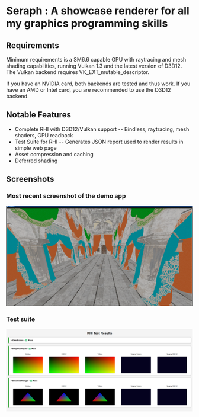 # Seraph : A showcase renderer for all my graphics programming skills

## Requirements

Minimum requirements is a SM6.6 capable GPU with raytracing and mesh shading capabilities, running Vulkan 1.3 and the latest version of D3D12.
The Vulkan backend requires VK_EXT_mutable_descriptor.

If you have an NVIDIA card, both backends are tested and thus work.
If you have an AMD or Intel card, you are recommended to use the D3D12 backend.

## Notable Features

- Complete RHI with D3D12/Vulkan support -- Bindless, raytracing, mesh shaders, GPU readback
- Test Suite for RHI -- Generates JSON report used to render results in simple web page
- Asset compression and caching
- Deferred shading

## Screenshots

### Most recent screenshot of the demo app
![](.github/image.png)

### Test suite
![](.github/tests.png)

